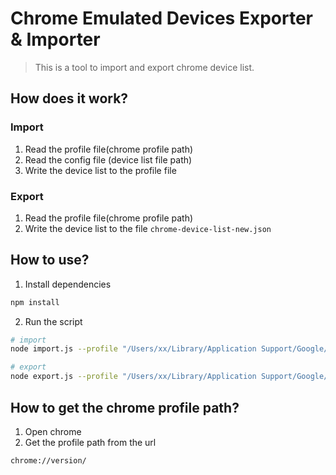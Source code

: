 # Chrome Emulated Devices Exporter & Importer

> This is a tool to import and export chrome device list.

## How does it work?

### Import

1. Read the profile file(chrome profile path)
2. Read the config file (device list file path)
3. Write the device list to the profile file

### Export

1. Read the profile file(chrome profile path)
2. Write the device list to the file `chrome-device-list-new.json`

## How to use?

1. Install dependencies

```bash
npm install
```

2. Run the script

```bash
# import
node import.js --profile "/Users/xx/Library/Application Support/Google/Chrome/Default/Preferences" --config "/Users/xx/Desktop/chrome-device-list.json"

# export
node export.js --profile "/Users/xx/Library/Application Support/Google/Chrome/Default/Preferences"
```

## How to get the chrome profile path?

1. Open chrome
2. Get the profile path from the url

```bash
chrome://version/
```

